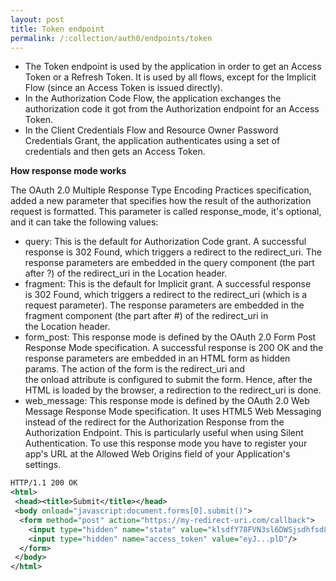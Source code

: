 ```yaml
---
layout: post
title: Token endpoint
permalink: /:collection/auth0/endpoints/token
---
```


- The Token endpoint is used by the application in order to get an Access Token or a Refresh Token. It is used by all flows, except for the Implicit Flow (since an Access Token is issued directly).
- In the Authorization Code Flow, the application exchanges the authorization code it got from the Authorization endpoint for an Access Token.
- In the Client Credentials Flow and Resource Owner Password Credentials Grant, the application authenticates using a set of credentials and then gets an Access Token.

**How response mode works**

The OAuth 2.0 Multiple Response Type Encoding Practices specification, added a new parameter that specifies how the result of the authorization request is formatted. This parameter is called response_mode, it's optional, and it can take the following values:
- query: This is the default for Authorization Code grant. A successful response is 302 Found, which triggers a redirect to the redirect_uri. The response parameters are embedded in the query component (the part after ?) of the redirect_uri in the Location header.
- fragment: This is the default for Implicit grant. A successful response is 302 Found, which triggers a redirect to the redirect_uri (which is a request parameter). The response parameters are embedded in the fragment component (the part after #) of the redirect_uri in the Location header.
- form_post: This response mode is defined by the OAuth 2.0 Form Post Response Mode specification. A successful response is 200 OK and the response parameters are embedded in an HTML form as hidden params. The action of the form is the redirect_uri and the onload attribute is configured to submit the form. Hence, after the HTML is loaded by the browser, a redirection to the redirect_uri is done.
- web_message: This response mode is defined by the OAuth 2.0 Web Message Response Mode specification. It uses HTML5 Web Messaging instead of the redirect for the Authorization Response from the Authorization Endpoint. This is particularly useful when using Silent Authentication. To use this response mode you have to register your app's URL at the Allowed Web Origins field of your Application's settings.

```xml
HTTP/1.1 200 OK
<html>
 <head><title>Submit</title></head>
 <body onload="javascript:document.forms[0].submit()">
  <form method="post" action="https://my-redirect-uri.com/callback">
    <input type="hidden" name="state" value="klsdfY78FVN3sl6DWSjsdhfsd8r67832nb"/>
    <input type="hidden" name="access_token" value="eyJ...plD"/>
  </form>
 </body>
</html>
```
